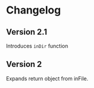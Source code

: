# Changelog

## Version 2.1

Introduces `inDir` function

## Version 2

Expands return object from inFile.
